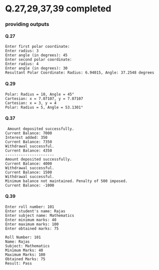 # Q.27,29,37,39 completed

### providing outputs

#### Q.27
    Enter first polar coordinate:
    Enter radius: 3
    Enter angle (in degrees): 45
    Enter second polar coordinate:
    Enter radius: 4
    Enter angle (in degrees): 30
    Resultant Polar Coordinate: Radius: 6.94015, Angle: 37.2548 degrees

#### Q.29

    Polar: Radius = 10, Angle = 45°
    Cartesian: x = 7.07107, y = 7.07107
    Cartesian: x = 3, y = 4
    Polar: Radius = 5, Angle = 53.1301°

#### Q.37
     Amount deposited successfully.
    Current Balance: 7000
    Interest added: 350
    Current Balance: 7350
    Withdrawal successful.
    Current Balance: 4350
    ----------------------
    Amount deposited successfully.
    Current Balance: 4000
    Withdrawal successful.
    Current Balance: 1500
    Withdrawal successful.
    Minimum balance not maintained. Penalty of 500 imposed.
    Current Balance: -1000



#### Q.39

    Enter roll number: 101
    Enter student's name: Rajas
    Enter subject name: Mathematics
    Enter minimum marks: 40
    Enter maximum marks: 100
    Enter obtained marks: 75

    Roll Number: 101
    Name: Rajas
    Subject: Mathematics
    Minimum Marks: 40
    Maximum Marks: 100
    Obtained Marks: 75
    Result: Pass

